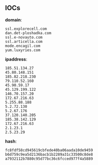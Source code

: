 
## IOCs

__domain__:

```text
ssl.explorecell.com
dan.det-ploshadka.com
ssl.e-novauto.com
ssl.articella.com
mode.encagil.com
yum.luxyries.com
```
__ipaddress__:

```text
185.51.134.27
45.80.148.151
185.82.218.230
79.110.52.160
45.90.59.17
45.129.199.122
146.70.157.20
172.67.216.63
5.255.88.188
5.2.72.130
5.2.67.176
37.120.140.205
185.38.142.129
172.67.216.63
2.1.23.1
2.5.23.29
```
__hash__:

```text
fc8fdf58cd945619cbfede40ba06aada10de9459
b6d759c9ea5d2136bacb1b2289a31c33500c8de8
a7932112b7880c95d77bc36c6fcced977f4a5889
```